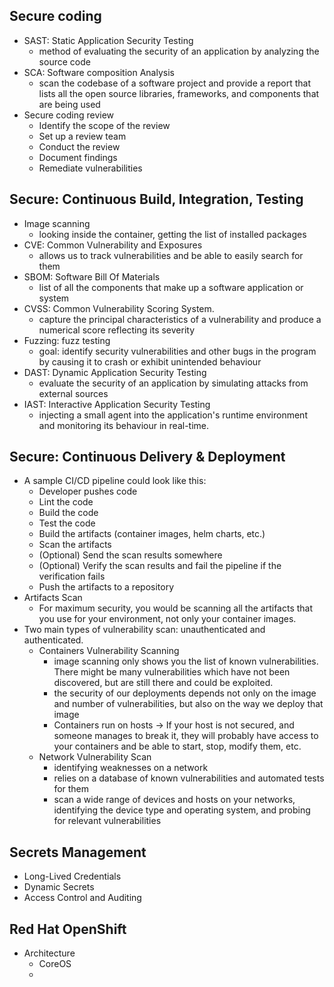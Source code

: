 ## Secure coding

- SAST: Static Application Security Testing 
    - method of evaluating the security of an application by analyzing the source code
- SCA: Software composition Analysis
    - scan the codebase of a software project and provide a report that lists all the open source libraries, frameworks, and components that are being used
- Secure coding review
    - Identify the scope of the review
    - Set up a review team
    - Conduct the review
    - Document findings
    - Remediate vulnerabilities

## Secure: Continuous Build, Integration, Testing

- Image scanning
    - looking inside the container, getting the list of installed packages
- CVE: Common Vulnerability and Exposures
    - allows us to track vulnerabilities and be able to easily search for them
- SBOM: Software Bill Of Materials
    - list of all the components that make up a software application or system
- CVSS: Common Vulnerability Scoring System.
    - capture the principal characteristics of a vulnerability and produce a numerical score reflecting its severity
- Fuzzing: fuzz testing
    - goal: identify security vulnerabilities and other bugs in the program by causing it to crash or exhibit unintended behaviour
- DAST: Dynamic Application Security Testing
    - evaluate the security of an application by simulating attacks from external sources
- IAST: Interactive Application Security Testing
    - injecting a small agent into the application's runtime environment and monitoring its behaviour in real-time.

## Secure: Continuous Delivery & Deployment

- A sample CI/CD pipeline could look like this:
    - Developer pushes code
    - Lint the code
    - Build the code
    - Test the code
    - Build the artifacts (container images, helm charts, etc.)
    - Scan the artifacts
    - (Optional) Send the scan results somewhere
    - (Optional) Verify the scan results and fail the pipeline if the verification fails
    - Push the artifacts to a repository
- Artifacts Scan
    - For maximum security, you would be scanning all the artifacts that you use for your environment, not only your container images.
- Two main types of vulnerability scan: unauthenticated and authenticated.
    - Containers Vulnerability Scanning
        - image scanning only shows you the list of known vulnerabilities. There might be many vulnerabilities which have not been discovered, but are still there and could be exploited.
        - the security of our deployments depends not only on the image and number of vulnerabilities, but also on the way we deploy that image
        - Containers run on hosts -> If your host is not secured, and someone manages to break it, they will probably have access to your containers and be able to start, stop, modify them, etc.
    - Network Vulnerability Scan
        - identifying weaknesses on a network
        - relies on a database of known vulnerabilities and automated tests for them
        - scan a wide range of devices and hosts on your networks, identifying the device type and operating system, and probing for relevant vulnerabilities

## Secrets Management

- Long-Lived Credentials
- Dynamic Secrets
- Access Control and Auditing

## Red Hat OpenShift

- Architecture
    - CoreOS
    - 
